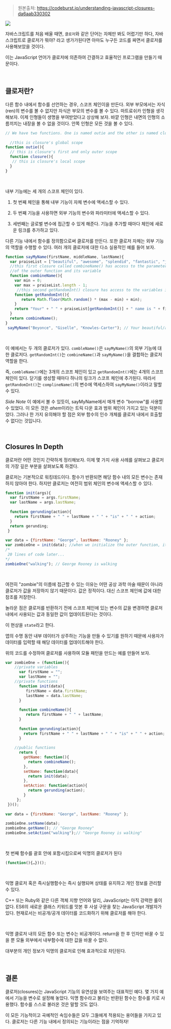 > 원본출처: https://codeburst.io/understanding-javascript-closures-da6aab330302

![](https://miro.medium.com/max/2000/1*5kHrhwfp54Csyw4XebJg3Q.jpeg)

자바스크립트를 처음 배울 때면, `클로저`와 같은 단어는 자체만 봐도 어렵기만 하다,
자바스크립트로 클로저가 뭐야? 라고 생가가된다면 아마도 누구든 코드를 짜면서 클로저를 사용해보았을 것이다.

이는 JavaScript 언어가 클로저에 의존하여 간결하고 효율적인 프로그램을 만들기 때문이다. 

<br>

## 클로저란?

다른 함수 내에서 함수를 선언하는 경우, 스코프 체인이을 만든다. 외부 부모에서는 자식(ren)의 변수를 볼 수 없지만 자식은 부모의 변수를 볼 수 있다. 마트료쉬카 인형을 생각해보자. 이제 인형들이 생명을 부여받았다고 상상해 보자. 바깥 인형은 내면의 인형의 소름끼치는 내장을 볼 수 없을 것이다. 안쪽 인형은 모든 것을 볼 수 있다.

```js
// We have two functions. One is named outie and the other is named closure *wink* *wink*
  
  //this is closure's global scope
function outie(){
  // this is closure's first and only outer scope
  function closure(){
   // this is closure's local scope
  }
}
```

<br>

내부 기능에는 세 개의 스코프 체인이 있다. 

1. 첫 번째 체인을 통해 내부 기능이 자체 변수에 액세스할 수 있다. 

2. 두 번째 기능을 사용하면 외부 기능의 변수와 파라미터에 액세스할 수 있다. 

3. 세번째는 글로벌 변수에 접근할 수 있게 해준다. 기능을 추가할 때마다 체인에 새로운 링크를 추가하고 있다.

다른 기능 내에서 함수를 정의함으로써 클로저를 만든다. 또한 클로저 자체는 외부 기능의 역할을 수행할 수 있다. 여러 개의 클로저에 대한 다소 실용적인 예를 들어 보자.

```js
function sayMyName(firstName, middleName, lastName){
  var praiseList = ["beautiful", "awesome", "splendid", "fantastic", "jaw-dropping"]; 
  //this first closure called combineName() has access to the parameters
  //of the outer function and its variable
  function combineName(){ 
    var min = 0;
    var max = praiseList.length - 1;  
     //this second getRandomInt() closure has access to the variables in combineName()  
    function getRandomInt(){    
       return Math.floor(Math.random() * (max - min) + min);      
    }  
    return "Your" + " " + praiseList[getRandomInt()] + " name is " + firstName + " " + middleName + " " + lastName;
  } 
  return combineName();
}
 sayMyName("Beyonce", "Giselle", "Knowles-Carter"); // Your beautiful/awesome/splendid... name is Beyonce Giselle Knowles-Carter 
```

<br>

이 예에서는 두 개의 클로저가 있다. 
`combleName()`은 `sayMyName()`의 외부 기능에 대한 클로저다. `getRandomInt()`는 `combineName()`과 `sayMyName()`을 결합하는 클로저 역할을 한다. 

즉, `combleName()`에는 3개의 스코프 체인이 있고 `getRandomInt()`에는 4개의 스코프 체인이 있다. 닫기를 생성할 때마다 하나의 링크가 스코프 체인에 추가된다. 따라서 `getRandomInt()`는 `complineName()`의 변수에 액세스하여 `sayMyName()`이라고 말할 수 있다.

*Side Note*
이 예에서 볼 수 있듯이, sayMyName에서 매개 변수 "borrow"를 사용할 수 있었다. 이 모든 것은 *ahem*이라는 트릭 다운 효과 범위 체인이 가지고 있는 덕분이었다. 그러나 한 가지 유의해야 할 점은 외부 함수의 인수 개체를 클로저 내에서 호출할 수 없다는 것입니다.

<br>

## Closures In Depth

클로저란 어떤 것인지 간략하게 정리해보자. 이제 몇 가지 사용 사례를 살펴보고 클로저의 가장 깊은 부분을 살펴보도록 하겠다.

클로저는 기본적으로 워킹데드이다. 함수가 반환되면 해당 함수 내의 모든 변수는 존재하지 않아야 한다. 하지만 클로저는 여전히 범위 체인의 변수에 액세스할 수 있다.

```js
function init(args){
  var firstName = args.firstName;
  var lastName = args.lastName;
    
  function gerunding(action){
    return firstName + " " + lastName + " " + "is" + " " + action;
  }
  return gerunding;
 } 
  
var data = {firstName: "George", lastName: "Rooney" }; 
var zombieOne = init(data); //when we initialize the outer function, it returns undefined. The outer function is dead, but...
/*
 20 lines of code later...
*/
zombieOne("walking"); // George Rooney is walking
```

<br>

여전히 "zombie"의 이름에 접근할 수 있는 이유는 어떤 공상 과학 마술 때문이 아니라 클로저가 값을 저장하지 않기 때문이다. 값은 정적이다. 대신 스코프 체인에 값에 대한 참조를 저장한다. 

놀라운 점은 클로저를 반환하기 전에 스코프 체인에 있는 변수의 값을 변경하면 클로저 내에서 사용되는 값과 동일한 값이 업데이트된다는 것이다. 

이 현상을 `state`라고 한다.

앱의 수명 동안 내부 데이터가 상주하는 기능을 만들 수 있기를 원하기 때문에 사용자가 데이터를 입력할 때 해당 데이터를 업데이트해야 한다.

위의 코드를 수정하여 클로저를 사용하여 모듈 패턴을 만드는 예를 만들어 보자.

```js
var zombieOne = (function(){
    //private variables
      var firstName = "";
      var lastName = "";
    //private functions
      function init(data){
         firstName = data.firstName;
         lastName = data.lastName;
      }
      
      function combineName(){
         return firstName + " " + lastName;
      }
  
      function gerunding(action){
        return firstName + " " + lastName + " " + "is" + " " + action;
      }
      
    //public functions
      return {    
        getName: function(){
          return combineName();
        },
        setName: function(data){
          return init(data);
        },
        setAction: function(action){
          return gerunding(action);
        }
     };     
 })();
    
var data = {firstName: "George", lastName: "Rooney" };
  
zombieOne.setName(data);
zombieOne.getName(); // "George Rooney"
zombieOne.setAction("walking");// "George Rooney is walking"
```

<br>

첫 번째 함수를 괄호 안에 포함시킴으로써 익명의 클로저가 된다

```js
(function(){…})();
```

<br>

익명 클로저 혹은 즉시실행함수는 즉시 실행되며 상태를 유지하고 개인 정보를 관리할 수 있다. 

C++ 또는 Ruby와 같은 다른 객체 지향 언어와 달리, JavaScript는 아직 강력한 룰이 없다. ES6의 새로운 클래스 키워드를 맛본 후 사설 구문을 찾는 JavaScript 개발자가 있다. 현재로서는 비공개/공개 데이터를 코드화하기 위해 클로저를 해야 한다.

<br>

익명 클로저 내의 모든 함수 또는 변수는 비공개이다. return을 한 후 인자만 바꿀 수 있을 뿐 모듈 외부에서 내부함수에 대한 값을 바꿀 수 없다. 

대부분의 개인 정보가 익명의 클로저로 인해 효과적으로 차단된다.

<br>

## 결론

클로저(closures)는 JavaScript 기능의 유연성을 보여주는 대표적인 예다. 몇 가지 예에서 기능을 변수로 설정해 놓았다. 익명 함수라고 불리는 반환된 함수는 함수를 키로 사용했다. 함수를 스스로 불러온 것은 말할 것도 없다. 

이 모든 기능적이고 곡예적인 속임수들은 모두 그들에게 적용되는 용어들을 가지고 있다. 클로저는 다른 기능 내에서 정의되는 기능이라는 점을 기억하자!
